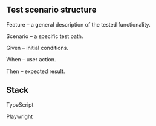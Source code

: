 ## Test scenario structure

Feature – a general description of the tested functionality.

Scenario – a specific test path.

Given – initial conditions.

When – user action.

Then – expected result.


## Stack
TypeScript

Playwright
